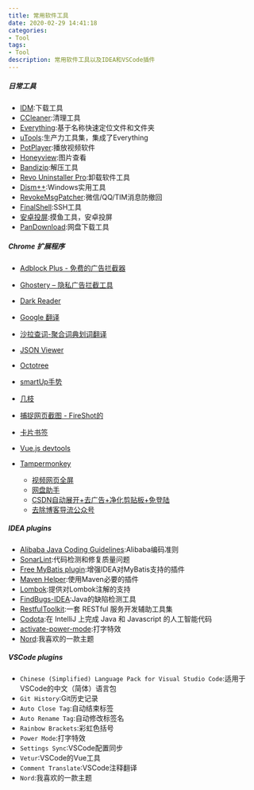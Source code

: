 ```yaml
---
title: 常用软件工具
date: 2020-02-29 14:41:18
categories: 
- Tool
tags:
- Tool
description: 常用软件工具以及IDEA和VSCode插件
---
```

##### 日常工具

- [IDM](http://www.internetdownloadmanager.com/):下载工具
- [CCleaner](https://www.ccleaner.com/):清理工具
- [Everything](https://www.voidtools.com/zh-cn/):基于名称快速定位文件和文件夹
- [uTools](https://u.tools/):生产力工具集，集成了Everything
- [PotPlayer](https://potplayer.daum.net/?lang=zh_CN):播放视频软件
- [Honeyview](https://www.bandisoft.com/honeyview/):图片查看
- [Bandizip](https://www.bandisoft.com/bandizip/):解压工具
- [Revo Uninstaller Pro](https://www.revouninstaller.com/products/revo-uninstaller-pro/):卸载软件工具
- [Dism++](http://www.chuyu.me/zh-Hans/index.html):Windows实用工具
- [RevokeMsgPatcher](https://github.com/huiyadanli/RevokeMsgPatcher):微信/QQ/TIM消息防撤回
- [FinalShell](http://www.hostbuf.com/):SSH工具
- [安卓投屏](https://lsdy.top/aztp):摸鱼工具，安卓投屏
- [PanDownload](https://pandownload.com/):网盘下载工具

##### Chrome 扩展程序
- [Adblock Plus - 免费的广告拦截器](https://chrome.google.com/webstore/detail/adblock-plus-free-ad-bloc/cfhdojbkjhnklbpkdaibdccddilifddb)
- [Ghostery – 隐私广告拦截工具](https://chrome.google.com/webstore/detail/ghostery-%E2%80%93-privacy-ad-blo/mlomiejdfkolichcflejclcbmpeaniij)
- [Dark Reader](https://chrome.google.com/webstore/detail/dark-reader/eimadpbcbfnmbkopoojfekhnkhdbieeh)
- [Google 翻译](https://chrome.google.com/webstore/detail/google-translate/aapbdbdomjkkjkaonfhkkikfgjllcleb)
- [沙拉查词-聚合词典划词翻译](https://chrome.google.com/webstore/detail/%E6%B2%99%E6%8B%89%E6%9F%A5%E8%AF%8D-%E8%81%9A%E5%90%88%E8%AF%8D%E5%85%B8%E5%88%92%E8%AF%8D%E7%BF%BB%E8%AF%91/cdonnmffkdaoajfknoeeecmchibpmkmg)
- [JSON Viewer](https://chrome.google.com/webstore/detail/json-viewer/gbmdgpbipfallnflgajpaliibnhdgobh)
- [Octotree](https://chrome.google.com/webstore/detail/octotree/bkhaagjahfmjljalopjnoealnfndnagc)
- [smartUp手势](https://chrome.google.com/webstore/detail/smartup-gestures/bgjfekefhjemchdeigphccilhncnjldn)
- [几枝](https://chrome.google.com/webstore/detail/%E5%87%A0%E6%9E%9D/hfohpokminpknagcgncibpacohagppjn)
- [捕捉网页截图 - FireShot的](https://chrome.google.com/webstore/detail/take-webpage-screenshots/mcbpblocgmgfnpjjppndjkmgjaogfceg)
- [卡片书签](https://chrome.google.com/webstore/detail/card-bookmarks/dkeildaicdhjaboibehldcancpkafnfl)
- [Vue.js devtools](https://chrome.google.com/webstore/detail/vuejs-devtools/nhdogjmejiglipccpnnnanhbledajbpd)
- [Tampermonkey](https://chrome.google.com/webstore/detail/tampermonkey/dhdgffkkebhmkfjojejmpbldmpobfkfo)

    - [视频网页全屏](https://greasyfork.org/zh-CN/scripts/4870-maximize-video)
    - [网盘助手](https://greasyfork.org/zh-CN/scripts/378301-%E7%BD%91%E7%9B%98%E5%8A%A9%E6%89%8B)
    - [CSDN自动展开+去广告+净化剪贴板+免登陆](https://greasyfork.org/zh-CN/scripts/372452-csdn%E8%87%AA%E5%8A%A8%E5%B1%95%E5%BC%80-%E5%8E%BB%E5%B9%BF%E5%91%8A-%E5%87%80%E5%8C%96%E5%89%AA%E8%B4%B4%E6%9D%BF-%E5%85%8D%E7%99%BB%E9%99%86)
    - [去除博客导流公众号](https://greasyfork.org/zh-CN/scripts/392670-%E5%8E%BB%E9%99%A4%E5%8D%9A%E5%AE%A2%E5%AF%BC%E6%B5%81%E5%85%AC%E4%BC%97%E5%8F%B7)



##### IDEA plugins

- [Alibaba Java Coding Guidelines](https://plugins.jetbrains.com/plugin/10046-alibaba-java-coding-guidelines):Alibaba编码准则
- [SonarLint](https://plugins.jetbrains.com/plugin/7973-sonarlint):代码检测和修复质量问题
- [Free MyBatis plugin](https://plugins.jetbrains.com/plugin/8321-free-mybatis-plugin):增强IDEA对MyBatis支持的插件
- [Maven Helper](https://plugins.jetbrains.com/plugin/7179-maven-helper):使用Maven必要的插件
- [Lombok](https://plugins.jetbrains.com/plugin/6317-lombok):提供对Lombok注解的支持
- [FindBugs-IDEA](https://plugins.jetbrains.com/plugin/3847-findbugs-idea):Java的缺陷检测工具
- [RestfulToolkit](https://plugins.jetbrains.com/plugin/10292-restfultoolkit):一套 RESTful 服务开发辅助工具集
- [Codota](https://plugins.jetbrains.com/plugin/7638-codota):在 IntelliJ 上完成 Java 和 Javascript 的人工智能代码
- [activate-power-mode](https://plugins.jetbrains.com/plugin/8330-activate-power-mode/):打字特效
- [Nord](https://plugins.jetbrains.com/plugin/10321-nord):我喜欢的一款主题

##### VSCode plugins

- `Chinese (Simplified) Language Pack for Visual Studio Code`:适用于VSCode的中文（简体）语言包
- `Git History`:Git历史记录
- `Auto Close Tag`:自动结束标签
- `Auto Rename Tag`:自动修改标签名
- `Rainbow Brackets`:彩虹色括号
- `Power Mode`:打字特效
- `Settings Sync`:VSCode配置同步
- `Vetur`:VSCode的Vue工具
- `Comment Translate`:VSCode注释翻译
- `Nord`:我喜欢的一款主题